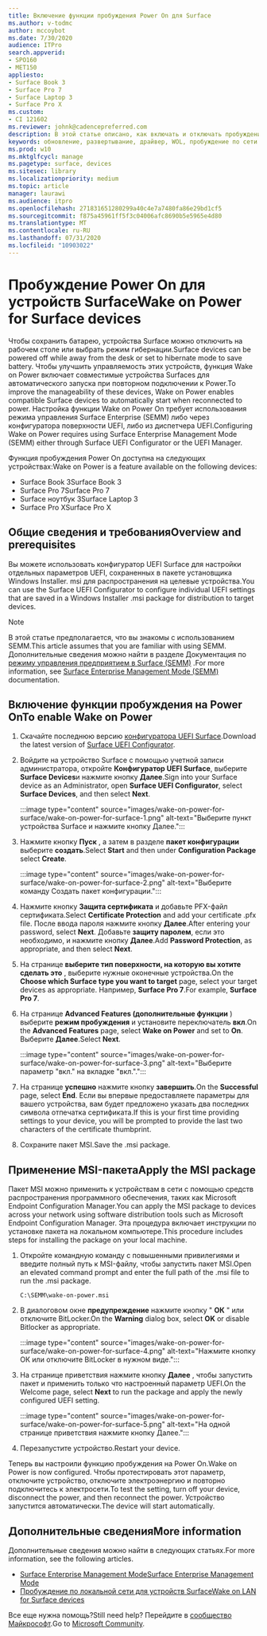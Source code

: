 ```yaml
---
title: Включение функции пробуждения Power On для Surface
ms.author: v-todmc
author: mccoybot
ms.date: 7/30/2020
audience: ITPro
search.appverid:
- SPO160
- MET150
appliesto:
- Surface Book 3
- Surface Pro 7
- Surface Laptop 3
- Surface Pro X
ms.custom:
- CI 121602
ms.reviewer: johnk@cadencepreferred.com
description: В этой статье описано, как включать и отключать пробуждение Power On для устройств Surface.
keywords: обновление, развертывание, драйвер, WOL, пробуждение по сети
ms.prod: w10
ms.mktglfcycl: manage
ms.pagetype: surface, devices
ms.sitesec: library
ms.localizationpriority: medium
ms.topic: article
manager: laurawi
ms.audience: itpro
ms.openlocfilehash: 271831651280299a40c4e7a7480fa86e29bd1cf5
ms.sourcegitcommit: f875a45961ff5f3c04006afc8690b5e5965e4d80
ms.translationtype: MT
ms.contentlocale: ru-RU
ms.lasthandoff: 07/31/2020
ms.locfileid: "10903022"
---
```

# <span data-ttu-id="b8801-104">Пробуждение Power On для устройств Surface</span><span class="sxs-lookup"><span data-stu-id="b8801-104">Wake on Power for Surface devices</span></span>

<span data-ttu-id="b8801-105">Чтобы сохранить батарею, устройства Surface можно отключить на рабочем столе или выбрать режим гибернации.</span><span class="sxs-lookup"><span data-stu-id="b8801-105">Surface devices can be powered off while away from the desk or set to hibernate mode to save battery.</span></span> <span data-ttu-id="b8801-106">Чтобы улучшить управляемость этих устройств, функция Wake on Power включает совместимые устройства Surfaces для автоматического запуска при повторном подключении к Power.</span><span class="sxs-lookup"><span data-stu-id="b8801-106">To improve the manageability of these devices, Wake on Power enables compatible Surface devices to automatically start when reconnected to power.</span></span> <span data-ttu-id="b8801-107">Настройка функции Wake on Power On требует использования режима управления Surface Enterprise (SEMM) либо через конфигуратора поверхности UEFI, либо из диспетчера UEFI.</span><span class="sxs-lookup"><span data-stu-id="b8801-107">Configuring Wake on Power requires using Surface Enterprise Management Mode (SEMM) either through Surface UEFI Configurator or the UEFI Manager.</span></span>

<span data-ttu-id="b8801-108">Функция пробуждения Power On доступна на следующих устройствах:</span><span class="sxs-lookup"><span data-stu-id="b8801-108">Wake on Power is a feature available on the following devices:</span></span>

- <span data-ttu-id="b8801-109">Surface Book 3</span><span class="sxs-lookup"><span data-stu-id="b8801-109">Surface Book 3</span></span>
- <span data-ttu-id="b8801-110">Surface Pro 7</span><span class="sxs-lookup"><span data-stu-id="b8801-110">Surface Pro 7</span></span>
- <span data-ttu-id="b8801-111">Surface ноутбук 3</span><span class="sxs-lookup"><span data-stu-id="b8801-111">Surface Laptop 3</span></span>
- <span data-ttu-id="b8801-112">Surface Pro X</span><span class="sxs-lookup"><span data-stu-id="b8801-112">Surface Pro X</span></span> 

## <span data-ttu-id="b8801-113">Общие сведения и требования</span><span class="sxs-lookup"><span data-stu-id="b8801-113">Overview and prerequisites</span></span>

<span data-ttu-id="b8801-114">Вы можете использовать конфигуратор UEFI Surface для настройки отдельных параметров UEFI, сохраненных в пакете установщика Windows Installer. msi для распространения на целевые устройства.</span><span class="sxs-lookup"><span data-stu-id="b8801-114">You can use the Surface UEFI Configurator to configure individual UEFI settings that are saved in a Windows Installer .msi package for distribution to target devices.</span></span> 

> [!NOTE]
> <span data-ttu-id="b8801-115">В этой статье предполагается, что вы знакомы с использованием SEMM.</span><span class="sxs-lookup"><span data-stu-id="b8801-115">This article assumes that you are familiar with using SEMM.</span></span> <span data-ttu-id="b8801-116">Дополнительные сведения можно найти в разделе Документация по [режиму управления предприятием в Surface (SEMM)](surface-enterprise-management-mode.md) .</span><span class="sxs-lookup"><span data-stu-id="b8801-116">For more information, see [Surface Enterprise Management Mode (SEMM)](surface-enterprise-management-mode.md) documentation.</span></span>

## <span data-ttu-id="b8801-117">Включение функции пробуждения на Power On</span><span class="sxs-lookup"><span data-stu-id="b8801-117">To enable Wake on Power</span></span>

1.  <span data-ttu-id="b8801-118">Скачайте последнюю версию [конфигуратора UEFI Surface](https://www.microsoft.com/download/confirmation.aspx?id=46703).</span><span class="sxs-lookup"><span data-stu-id="b8801-118">Download the latest version of [Surface UEFI Configurator](https://www.microsoft.com/download/confirmation.aspx?id=46703).</span></span>
2.  <span data-ttu-id="b8801-119">Войдите на устройство Surface с помощью учетной записи администратора, откройте **Конфигуратор UEFI Surface**, выберите **Surface Devices**и нажмите кнопку **Далее**.</span><span class="sxs-lookup"><span data-stu-id="b8801-119">Sign into your Surface device as an Administrator, open **Surface UEFI Configurator**, select **Surface Devices**, and then select **Next**.</span></span>

    :::image type="content" source="images/wake-on-power-for-surface/wake-on-power-for-surface-1.png" alt-text="Выберите пункт устройства Surface и нажмите кнопку Далее.":::
3.  <span data-ttu-id="b8801-121">Нажмите кнопку **Пуск** , а затем в разделе **пакет конфигурации** выберите **создать**.</span><span class="sxs-lookup"><span data-stu-id="b8801-121">Select **Start** and then under **Configuration Package** select **Create**.</span></span>

    :::image type="content" source="images/wake-on-power-for-surface/wake-on-power-for-surface-2.png" alt-text="Выберите команду Создать пакет конфигурации.":::
4.  <span data-ttu-id="b8801-123">Нажмите кнопку **Защита сертификата** и добавьте PFX-файл сертификата.</span><span class="sxs-lookup"><span data-stu-id="b8801-123">Select **Certificate Protection** and add your certificate .pfx file.</span></span> <span data-ttu-id="b8801-124">После ввода пароля нажмите кнопку **Далее**.</span><span class="sxs-lookup"><span data-stu-id="b8801-124">After entering your password, select **Next**.</span></span> <span data-ttu-id="b8801-125">Добавьте **защиту паролем**, если это необходимо, и нажмите кнопку **Далее**.</span><span class="sxs-lookup"><span data-stu-id="b8801-125">Add **Password Protection**, as appropriate, and then select **Next**.</span></span>
5.  <span data-ttu-id="b8801-126">На странице **выберите тип поверхности, на которую вы хотите сделать это** , выберите нужные оконечные устройства.</span><span class="sxs-lookup"><span data-stu-id="b8801-126">On the **Choose which Surface type you want to target** page, select your target devices as appropriate.</span></span> <span data-ttu-id="b8801-127">Например, **Surface Pro 7**.</span><span class="sxs-lookup"><span data-stu-id="b8801-127">For example, **Surface Pro 7**.</span></span>
6.  <span data-ttu-id="b8801-128">На странице **Advanced Features (дополнительные функции** ) выберите **режим пробуждения** и установите переключатель **вкл**.</span><span class="sxs-lookup"><span data-stu-id="b8801-128">On the **Advanced Features** page, select **Wake on Power** and set to **On**.</span></span> <span data-ttu-id="b8801-129">Выберите **Далее**.</span><span class="sxs-lookup"><span data-stu-id="b8801-129">Select **Next**.</span></span>

    :::image type="content" source="images/wake-on-power-for-surface/wake-on-power-for-surface-3.png" alt-text="Выберите параметр "вкл." на вкладке "вкл."."::: 
7.  <span data-ttu-id="b8801-131">На странице **успешно** нажмите кнопку **завершить**.</span><span class="sxs-lookup"><span data-stu-id="b8801-131">On the **Successful** page, select **End**.</span></span> <span data-ttu-id="b8801-132">Если вы впервые предоставляете параметры для вашего устройства, вам будет предложено указать два последних символа отпечатка сертификата.</span><span class="sxs-lookup"><span data-stu-id="b8801-132">If this is your first time providing settings to your device, you will be prompted to provide the last two characters of the certificate thumbprint.</span></span> 
8.  <span data-ttu-id="b8801-133">Сохраните пакет MSI.</span><span class="sxs-lookup"><span data-stu-id="b8801-133">Save the .msi package.</span></span> 

## <span data-ttu-id="b8801-134">Применение MSI-пакета</span><span class="sxs-lookup"><span data-stu-id="b8801-134">Apply the MSI package</span></span> 

<span data-ttu-id="b8801-135">Пакет MSI можно применить к устройствам в сети с помощью средств распространения программного обеспечения, таких как Microsoft Endpoint Configuration Manager.</span><span class="sxs-lookup"><span data-stu-id="b8801-135">You can apply the MSI package to devices across your network using software distribution tools such as Microsoft Endpoint Configuration Manager.</span></span> <span data-ttu-id="b8801-136">Эта процедура включает инструкции по установке пакета на локальном компьютере.</span><span class="sxs-lookup"><span data-stu-id="b8801-136">This procedure includes steps for installing the package on your local machine.</span></span> 

1.  <span data-ttu-id="b8801-137">Откройте командную команду с повышенными привилегиями и введите полный путь к MSI-файлу, чтобы запустить пакет MSI.</span><span class="sxs-lookup"><span data-stu-id="b8801-137">Open an elevated command prompt and enter the full path of the .msi file to run the .msi package.</span></span> 

    ```
    C:\SEMM\wake-on-power.msi 
    ```

2.  <span data-ttu-id="b8801-138">В диалоговом окне **предупреждение** нажмите кнопку " **ОК** " или отключите BitLocker.</span><span class="sxs-lookup"><span data-stu-id="b8801-138">On the **Warning** dialog box, select **OK** or disable Bitlocker as appropriate.</span></span>

    :::image type="content" source="images/wake-on-power-for-surface/wake-on-power-for-surface-4.png" alt-text="Нажмите кнопку ОК или отключите BitLocker в нужном виде.":::
3.  <span data-ttu-id="b8801-140">На странице приветствия нажмите кнопку **Далее** , чтобы запустить пакет и применить только что настроенный параметр UEFI.</span><span class="sxs-lookup"><span data-stu-id="b8801-140">On the Welcome page, select **Next** to run the package and apply the newly configured UEFI setting.</span></span>

    :::image type="content" source="images/wake-on-power-for-surface/wake-on-power-for-surface-5.png" alt-text="На одной странице приветствия нажмите кнопку Далее.":::
4.  <span data-ttu-id="b8801-142">Перезапустите устройство.</span><span class="sxs-lookup"><span data-stu-id="b8801-142">Restart your device.</span></span> 

<span data-ttu-id="b8801-143">Теперь вы настроили функцию пробуждения на Power On.</span><span class="sxs-lookup"><span data-stu-id="b8801-143">Wake on Power is now configured.</span></span> <span data-ttu-id="b8801-144">Чтобы протестировать этот параметр, отключите устройство, отключите электроэнергию и повторно подключитесь к электросети.</span><span class="sxs-lookup"><span data-stu-id="b8801-144">To test the setting, turn off your device, disconnect the power, and then reconnect the power.</span></span> <span data-ttu-id="b8801-145">Устройство запустится автоматически.</span><span class="sxs-lookup"><span data-stu-id="b8801-145">The device will start automatically.</span></span> 

## <span data-ttu-id="b8801-146">Дополнительные сведения</span><span class="sxs-lookup"><span data-stu-id="b8801-146">More information</span></span>

<span data-ttu-id="b8801-147">Дополнительные сведения можно найти в следующих статьях.</span><span class="sxs-lookup"><span data-stu-id="b8801-147">For more information, see the following articles.</span></span> 

- [<span data-ttu-id="b8801-148">Surface Enterprise Management Mode</span><span class="sxs-lookup"><span data-stu-id="b8801-148">Surface Enterprise Management Mode</span></span>](surface-enterprise-management-mode.md)
- [<span data-ttu-id="b8801-149">Пробуждение по локальной сети для устройств Surface</span><span class="sxs-lookup"><span data-stu-id="b8801-149">Wake on LAN for Surface devices</span></span>](wake-on-lan-for-surface-devices.md)

<span data-ttu-id="b8801-150">Все еще нужна помощь?</span><span class="sxs-lookup"><span data-stu-id="b8801-150">Still need help?</span></span> <span data-ttu-id="b8801-151">Перейдите в [сообщество Майкрософт](https://answers.microsoft.com/).</span><span class="sxs-lookup"><span data-stu-id="b8801-151">Go to [Microsoft Community](https://answers.microsoft.com/).</span></span>
